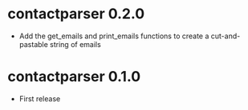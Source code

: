# contactparser 0.2.0
* Add the get_emails and print_emails functions to create a cut-and-pastable string of emails

# contactparser 0.1.0

* First release
